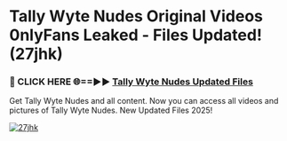 # Tally Wyte Nudes Original Videos 0nlyFans Leaked - Files Updated! (27jhk)

<h3>🔴 CLICK HERE 🌐==►► <a href="https://tinyurl.com/5h6xmrr3" rel="nofollow">Tally Wyte Nudes Updated Files</a></h3>

Get Tally Wyte Nudes and all content. Now you can access all videos and pictures of Tally Wyte Nudes. New Updated Files 2025!

[![27jhk](https://i.imgur.com/KVD873Z.gif)](https://tinyurl.com/5h6xmrr3)
